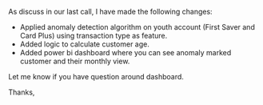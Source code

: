 
As discuss in our last call, I have made the following changes:
-	Applied anomaly detection algorithm on youth account (First Saver and Card Plus) using transaction type as feature.
-	Added logic to calculate customer age.
-	Added power bi dashboard where you can see anomaly marked customer and their monthly view.

Let me know if you have question around dashboard.

Thanks, 

